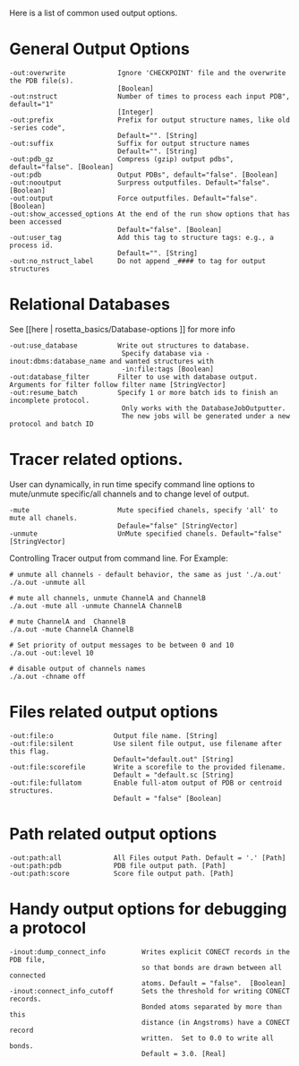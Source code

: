 <!-- --- title: Output Options -->

Here is a list of common used output options.

General Output Options
====

```
-out:overwrite             Ignore 'CHECKPOINT' file and the overwrite the PDB file(s).
                           [Boolean]
-out:nstruct               Number of times to process each input PDB", default="1"
                           [Integer]
-out:prefix                Prefix for output structure names, like old -series code",
                           Default="". [String]
-out:suffix                Suffix for output structure names
                           Default="". [String]
-out:pdb_gz                Compress (gzip) output pdbs", default="false". [Boolean]
-out:pdb                   Output PDBs", default="false". [Boolean]
-out:nooutput              Surpress outputfiles. Default="false". [Boolean]
-out:output                Force outputfiles. Default="false". [Boolean]
-out:show_accessed_options At the end of the run show options that has been accessed
                           Default="false". [Boolean]
-out:user_tag              Add this tag to structure tags: e.g., a process id.
                           Default="". [String]
-out:no_nstruct_label      Do not append _#### to tag for output structures
```

Relational Databases
====================
See [[here | rosetta_basics/Database-options ]] for more info
```
-out:use_database          Write out structures to database.
                            Specify database via -inout:dbms:database_name and wanted structures with
                            -in:file:tags [Boolean]
-out:database_filter       Filter to use with database output.  Arguments for filter follow filter name [StringVector]
-out:resume_batch          Specify 1 or more batch ids to finish an incomplete protocol.
                            Only works with the DatabaseJobOutputter.
                            The new jobs will be generated under a new protocol and batch ID
```

Tracer related options.
=======================

User can dynamically, in run time specify command line options to mute/unmute specific/all channels and to change level of output.

```
-mute                      Mute specified chanels, specify 'all' to mute all chanels.
                           Defaule="false" [StringVector]
-unmute                    UnMute specified chanels. Default="false" [StringVector]
```

Controlling Tracer output from command line. For Example:

```
# unmute all channels - default behavior, the same as just './a.out'
./a.out -unmute all

# mute all channels, unmute ChannelA and ChannelB
./a.out -mute all -unmute ChannelA ChannelB

# mute ChannelA and  ChannelB
./a.out -mute ChannelA ChannelB

# Set priority of output messages to be between 0 and 10
./a.out -out:level 10

# disable output of channels names
./a.out -chname off
```

Files related output options
============================

```
-out:file:o               Output file name. [String]
-out:file:silent          Use silent file output, use filename after this flag.
                          Default="default.out" [String]
-out:file:scorefile       Write a scorefile to the provided filename.
                          Default = "default.sc [String]
-out:file:fullatom        Enable full-atom output of PDB or centroid structures.
                          Default = "false" [Boolean]
```

Path related output options
===========================

```
-out:path:all             All Files output Path. Default = '.' [Path]
-out:path:pdb             PDB file output path. [Path]
-out:path:score           Score file output path. [Path]

```

Handy output options for debugging a protocol
=============================================

```
-inout:dump_connect_info         Writes explicit CONECT records in the PDB file,
                                 so that bonds are drawn between all connected
                                 atoms. Default = "false".  [Boolean]
-inout:connect_info_cutoff       Sets the threshold for writing CONECT records.
                                 Bonded atoms separated by more than this
                                 distance (in Angstroms) have a CONECT record
                                 written.  Set to 0.0 to write all bonds.
                                 Default = 3.0. [Real]
```
